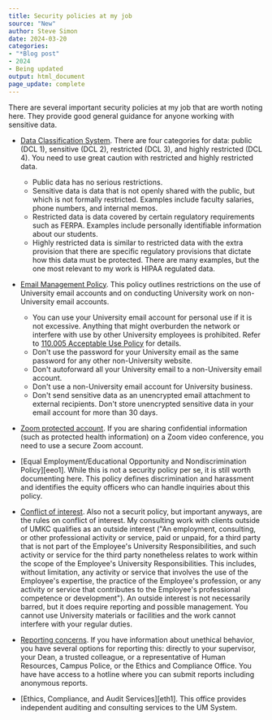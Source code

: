 ```yaml
---
title: Security policies at my job
source: "New"
author: Steve Simon
date: 2024-03-20
categories:
- "*Blog post"
- 2024
- Being updated
output: html_document
page_update: complete
---
```


There are several important security policies at my job that are worth noting here. They provide good general guidance for anyone working with sensitive data.

<!---more--->

-   [Data Classification System][dat1]. There are four categories for data: public (DCL 1), sensitive (DCL 2), restricted (DCL 3), and highly restricted (DCL 4). You need to use great caution with restricted and highly restricted data.
    -   Public data has no serious restrictions.
    -   Sensitive data is data that is not openly shared with the public, but which is not formally restricted. Examples include faculty salaries, phone numbers, and internal memos.
    -   Restricted data is data covered by certain regulatory requirements such as FERPA. Examples include personally identifiable information about our students.
    -   Highly restricted data is similar to restricted data with the extra provision that there are specific regulatory provisions that dictate how this data must be protected. There are many examples, but the one most relevant to my work is HIPAA regulated data.

-   [Email Management Policy][ema1]. This policy outlines restrictions on the use of University email accounts and on conducting University work on non-University email accounts.
    -   You can use your University email account for personal use if it is not excessive. Anything that might overburden the network or interfere with use by other University employees is prohibited. Refer to [110.005 Acceptable Use Policy][acc1] for details.
    -   Don't use the password for your University email as the same password for any other non-University website.
    -   Don't autoforward all your University email to a non-University email account.
    -   Don't use a non-University email account for University business.
    -   Don't send sensitive data as an unencrypted email attachment to external recipients. Don't store unencrypted sensitive data in your email account for more than 30 days.
    
-   [Zoom protected account][zoo1]. If you are sharing confidential information (such as protected health information) on a Zoom video conference, you need to use a secure Zoom account.
    
-   [Equal Employment/Educational Opportunity and Nondiscrimination Policy][eeo1]. While this is not a security policy per se, it is still worth documenting here. This policy defines discrimination and harassment and identifies the equity officers who can handle inquiries about this policy. 

-   [Conflict of interest][coi1]. Also not a securit policy, but important anyways, are the rules on conflict of interest. My consulting work with clients outside of UMKC qualifies as an outside interest ("An employment, consulting, or other professional activity or service, paid or unpaid, for a third party that is not part of the Employee's University Responsibilities, and such activity or service for the third party nonetheless relates to work within the scope of the Employee's University Responsibilities. This includes, without limitation, any activity or service that involves the use of the Employee's expertise, the practice of the Employee's profession, or any activity or service that contributes to the Employee's professional competence or development"). An outside interest is not necessarily barred, but it does require reporting and possible management. You cannot use University materials or facilities and the work cannot interfere with your regular duties.

-   [Reporting concerns][rep1]. If you have information about unethical behavior, you have several options for reporting this: directly to your supervisor, your Dean, a trusted colleague, or a representative of Human Resources, Campus Police, or the Ethics and Compliance Office. You have have access to a hotline where you can submit reports including anonymous reports.

-   [Ethics, Compliance, and Audit Services][eth1]. This office provides independent auditing and consulting services to the UM System.
    
[acc1]: https://www.umsystem.edu/ums/rules/collected_rules/facilities/ch110/110.005_acceptable_use_policy

[coi1]: https://www.umsystem.edu/ums/rules/collected_rules/personnel/ch330/330.015_policy_on_conflict_of_interest

[dat1]: https://www.umsystem.edu/ums/is/infosec/classification-definitions

[ema1]: https://www.umsystem.edu/ums/is/email-management-policy

[rep1]: https://www.umsystem.edu/ums/ecas/reportingconcerns

[zoo1]: https://online.missouri.edu/learning/articles/11000106476
